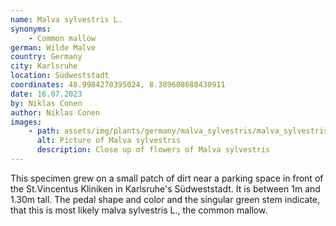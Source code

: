 ```yaml
---
name: Malva sylvestris L.
synonyms:
    - Common mallow
german: Wilde Malve
country: Germany
city: Karlsruhe
location: Südweststadt
coordinates: 48.9984270395024, 8.389608688430911
date: 16.07.2023
by: Niklas Conen
author: Niklas Conen
images:
    - path: assets/img/plants/germany/malva_sylvestris/malva_sylvestris_1.jpg
      alt: Picture of Malva sylvestris
      description: Close up of flowers of Malva sylvestris
---
```


This specimen grew on a small patch of dirt near a parking space in front of the St.Vincentus Kliniken in Karlsruhe's Südweststadt. It is between 1m and 1.30m tall. The pedal shape and color and the singular green stem indicate, that this is most likely malva sylvestris L., the common mallow.